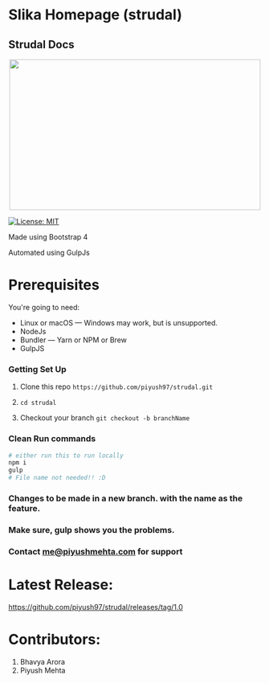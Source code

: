 # Slika Homepage (strudal)
## Strudal Docs
<p align="center">

<img src='https://preview.ibb.co/hEJJDK/7152018235215.png' height="300px" width="500px">
</p>

[![License: MIT](https://img.shields.io/badge/License-MIT-yellow.svg)](https://opensource.org/licenses/MIT)


Made using Bootstrap 4 

  Automated using GulpJs

# Prerequisites
You're going to need:

* Linux or macOS — Windows may work, but is unsupported.
* NodeJs
* Bundler — Yarn or NPM or Brew
* GulpJS

### Getting Set Up
1. Clone this repo  `https://github.com/piyush97/strudal.git`

1. `cd strudal`

1. Checkout your branch `git checkout -b branchName`


### Clean Run commands

```sh
# either run this to run locally
npm i 
gulp 
# File name not needed!! :D

```

### Changes to be made in a new branch. with the name as the feature.

### Make sure, gulp shows you the problems.

### Contact me@piyushmehta.com for support

# Latest Release:
https://github.com/piyush97/strudal/releases/tag/1.0

# Contributors: 
1. Bhavya Arora 
2. Piyush Mehta
